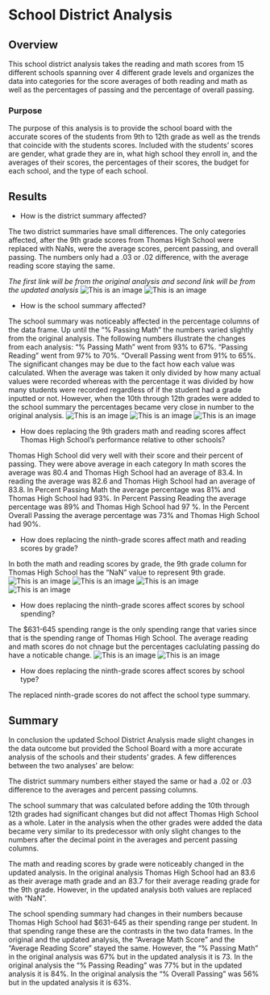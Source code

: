 # School District Analysis

## Overview
This school district analysis takes the reading and math scores from 15 different schools spanning over 4 different grade levels and organizes the data into categories for the score averages of both reading and math as well as the percentages of passing and the percentage of overall passing.

### Purpose
The purpose of this analysis is to provide the school board with the accurate scores of the students from 9th to 12th grade as well as the trends that coincide with the students scores. Included with the students’ scores are gender, what grade they are in, what high school they enroll in, and the averages of their scores, the percentages of their scores, the budget for each school, and the type of each school. 


## Results


- How is the district summary affected?

The two district summaries have small differences. The only categories affected, after the 9th grade scores from Thomas High School were replaced with NaNs, were the average scores, percent passing, and overall passing. The numbers only had a .03 or .02 difference, with the average reading score staying the same. 

*The first link will be from the original analysis and second link will be from the updated analysis*
![This is an image](https://github.com/lilydarby8/School_District_Analysis/issues/1#issuecomment-1179657024)
![This is an image](https://github.com/lilydarby8/School_District_Analysis/issues/1#issuecomment-1179657082)


 
- How is the school summary affected?

The school summary was noticeably affected in the percentage columns of the data frame. Up until the “% Passing Math” the numbers varied slightly from the original analysis. The following numbers illustrate the changes from each analysis:
“% Passing Math” went from 93% to 67%.
“Passing Reading” went from 97% to 70%.
“Overall Passing went from 91% to 65%.
The significant changes may be due to the fact how each value was calculated. When the average was taken it only divided by how many actual values were recorded whereas with the percentage it was divided by how many students were recorded regardless of if the student had a grade inputted or not. However, when the 10th through 12th grades were added to the school summary the percentages became very close in number to the original analysis. 
![This is an image](https://github.com/lilydarby8/School_District_Analysis/issues/1#issuecomment-1179658141)
![This is an image](https://github.com/lilydarby8/School_District_Analysis/issues/1#issuecomment-1179658526)
![This is an image](https://github.com/lilydarby8/School_District_Analysis/issues/1#issuecomment-1179658641)


- How does replacing the 9th graders math and reading scores affect Thomas High School’s performance relative to other schools?

Thomas High School did very well with their score and their percent of passing. They were above average in each category
In math scores the average was 80.4 and Thomas High School had an average of 83.4.
In reading the average was 82.6 and Thomas High School had an average of 83.8.
In Percent Passing Math the average percentage was 81% and Thomas High School had 93%.
In Percent Passing Reading the average percentage was 89% and Thomas High School had 97 %.
In the Percent Overall Passing the average percentage was 73% and Thomas High School had 90%.


- How does replacing the ninth-grade scores affect math and reading scores by grade?

In both the math and reading scores by grade, the 9th grade column for Thomas High School has the “NaN” value to represent 9th grade. ![This is an image](https://github.com/lilydarby8/School_District_Analysis/issues/1#issuecomment-1179658814)
![This is an image](https://github.com/lilydarby8/School_District_Analysis/issues/1#issuecomment-1179658957)
![This is an image](https://github.com/lilydarby8/School_District_Analysis/issues/1#issuecomment-1179659058)
![This is an image](https://github.com/lilydarby8/School_District_Analysis/issues/1#issuecomment-1179659136)

- How does replacing the ninth-grade scores affect scores by school spending? 

The $631-645 spending range is the only spending range that varies since that is the spending range of Thomas High School. The average reading and math scores do not chnage but the percentages caclulating passing do have a noticable change.
![This is an image](https://github.com/lilydarby8/School_District_Analysis/issues/1#issuecomment-1179659556)
![This is an image](https://github.com/lilydarby8/School_District_Analysis/issues/1#issuecomment-1179659651)


- How does replacing the ninth-grade scores affect scores by school type?

The replaced ninth-grade scores do not affect the school type summary.

## Summary

In conclusion the updated School District Analysis made slight changes in the data outcome but provided the School Board with a more accurate analysis of the schools and their students’ grades. A few differences between the two analyses’ are below:

The district summary numbers either stayed the same or had a .02 or .03 difference to the averages and percent passing columns.

The school summary that was calculated before adding the 10th through 12th grades had significant changes but did not affect Thomas High School as a whole. Later in the analysis when the other grades were added the data became very similar to its predecessor with only slight changes to the numbers after the decimal point in the averages and percent passing columns.

The math and reading scores by grade were noticeably changed in the updated analysis. In the original analysis Thomas High School had an 83.6 as their average math grade and an 83.7 for their average reading grade for the 9th grade. However, in the updated analysis both values are replaced with “NaN”.

The school spending summary had changes in their numbers because Thomas High School had $631-645 as their spending range per student. In that spending range these are the contrasts in the two data frames.
In the original and the updated analysis, the “Average Math Score” and the “Average Reading Score” stayed the same. However, the “% Passing Math” in the original analysis was 67% but in the updated analysis it is 73. 
In the original analysis the “% Passing Reading” was 77% but in the updated analysis it is 84%.
In the original analysis the “% Overall Passing” was 56% but in the updated analysis it is 63%.


